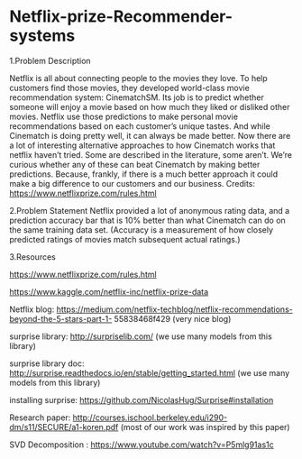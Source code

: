 # Netflix-prize-Recommender-systems

1.Problem Description

Netflix is all about connecting people to the movies they love. To help customers find those movies, they
developed world-class movie recommendation system: CinematchSM. Its job is to predict whether someone will
enjoy a movie based on how much they liked or disliked other movies. Netflix use those predictions to make
personal movie recommendations based on each customer’s unique tastes. And while Cinematch is doing
pretty well, it can always be made better.
Now there are a lot of interesting alternative approaches to how Cinematch works that netflix haven’t tried. Some
are described in the literature, some aren’t. We’re curious whether any of these can beat Cinematch by making
better predictions. Because, frankly, if there is a much better approach it could make a big difference to our
customers and our business.
Credits: https://www.netflixprize.com/rules.html

2.Problem Statement
Netflix provided a lot of anonymous rating data, and a prediction accuracy bar that is 10% better than what
Cinematch can do on the same training data set. (Accuracy is a measurement of how closely predicted ratings of
movies match subsequent actual ratings.)

3.Resources

https://www.netflixprize.com/rules.html

https://www.kaggle.com/netflix-inc/netflix-prize-data

Netflix blog: https://medium.com/netflix-techblog/netflix-recommendations-beyond-the-5-stars-part-1-
55838468f429 (very nice blog)

surprise library: http://surpriselib.com/ (we use many models from this library)

surprise library doc: http://surprise.readthedocs.io/en/stable/getting_started.html (we use many models from
this library)

installing surprise: https://github.com/NicolasHug/Surprise#installation

Research paper: http://courses.ischool.berkeley.edu/i290-dm/s11/SECURE/a1-koren.pdf (most of our work
was inspired by this paper)

SVD Decomposition : https://www.youtube.com/watch?v=P5mlg91as1c

